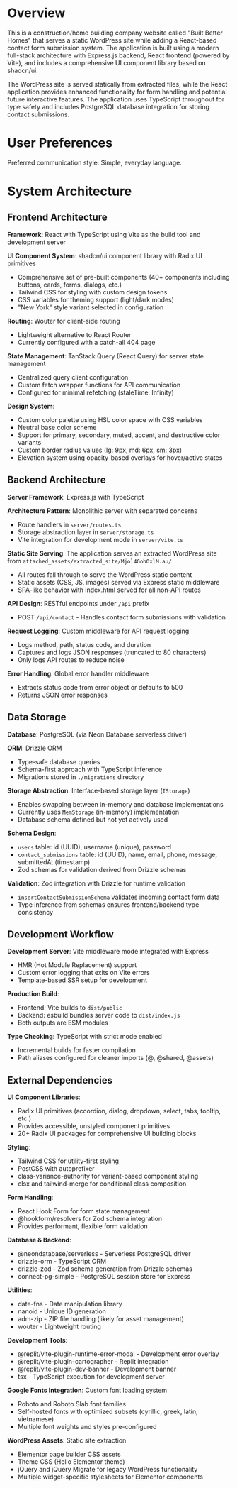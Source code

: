 # Overview

This is a construction/home building company website called "Built Better Homes" that serves a static WordPress site while adding a React-based contact form submission system. The application is built using a modern full-stack architecture with Express.js backend, React frontend (powered by Vite), and includes a comprehensive UI component library based on shadcn/ui.

The WordPress site is served statically from extracted files, while the React application provides enhanced functionality for form handling and potential future interactive features. The application uses TypeScript throughout for type safety and includes PostgreSQL database integration for storing contact submissions.

# User Preferences

Preferred communication style: Simple, everyday language.

# System Architecture

## Frontend Architecture

**Framework**: React with TypeScript using Vite as the build tool and development server

**UI Component System**: shadcn/ui component library with Radix UI primitives
- Comprehensive set of pre-built components (40+ components including buttons, cards, forms, dialogs, etc.)
- Tailwind CSS for styling with custom design tokens
- CSS variables for theming support (light/dark modes)
- "New York" style variant selected in configuration

**Routing**: Wouter for client-side routing
- Lightweight alternative to React Router
- Currently configured with a catch-all 404 page

**State Management**: TanStack Query (React Query) for server state management
- Centralized query client configuration
- Custom fetch wrapper functions for API communication
- Configured for minimal refetching (staleTime: Infinity)

**Design System**:
- Custom color palette using HSL color space with CSS variables
- Neutral base color scheme
- Support for primary, secondary, muted, accent, and destructive color variants
- Custom border radius values (lg: 9px, md: 6px, sm: 3px)
- Elevation system using opacity-based overlays for hover/active states

## Backend Architecture

**Server Framework**: Express.js with TypeScript

**Architecture Pattern**: Monolithic server with separated concerns
- Route handlers in `server/routes.ts`
- Storage abstraction layer in `server/storage.ts`
- Vite integration for development mode in `server/vite.ts`

**Static Site Serving**: The application serves an extracted WordPress site from `attached_assets/extracted_site/Mjol4GohOxlM.au/`
- All routes fall through to serve the WordPress static content
- Static assets (CSS, JS, images) served via Express static middleware
- SPA-like behavior with index.html served for all non-API routes

**API Design**: RESTful endpoints under `/api` prefix
- POST `/api/contact` - Handles contact form submissions with validation

**Request Logging**: Custom middleware for API request logging
- Logs method, path, status code, and duration
- Captures and logs JSON responses (truncated to 80 characters)
- Only logs API routes to reduce noise

**Error Handling**: Global error handler middleware
- Extracts status code from error object or defaults to 500
- Returns JSON error responses

## Data Storage

**Database**: PostgreSQL (via Neon Database serverless driver)

**ORM**: Drizzle ORM
- Type-safe database queries
- Schema-first approach with TypeScript inference
- Migrations stored in `./migrations` directory

**Storage Abstraction**: Interface-based storage layer (`IStorage`)
- Enables swapping between in-memory and database implementations
- Currently uses `MemStorage` (in-memory) implementation
- Database schema defined but not yet actively used

**Schema Design**:
- `users` table: id (UUID), username (unique), password
- `contact_submissions` table: id (UUID), name, email, phone, message, submittedAt (timestamp)
- Zod schemas for validation derived from Drizzle schemas

**Validation**: Zod integration with Drizzle for runtime validation
- `insertContactSubmissionSchema` validates incoming contact form data
- Type inference from schemas ensures frontend/backend type consistency

## Development Workflow

**Development Server**: Vite middleware mode integrated with Express
- HMR (Hot Module Replacement) support
- Custom error logging that exits on Vite errors
- Template-based SSR setup for development

**Production Build**: 
- Frontend: Vite builds to `dist/public`
- Backend: esbuild bundles server code to `dist/index.js`
- Both outputs are ESM modules

**Type Checking**: TypeScript with strict mode enabled
- Incremental builds for faster compilation
- Path aliases configured for cleaner imports (@, @shared, @assets)

## External Dependencies

**UI Component Libraries**:
- Radix UI primitives (accordion, dialog, dropdown, select, tabs, tooltip, etc.)
- Provides accessible, unstyled component primitives
- 20+ Radix UI packages for comprehensive UI building blocks

**Styling**:
- Tailwind CSS for utility-first styling
- PostCSS with autoprefixer
- class-variance-authority for variant-based component styling
- clsx and tailwind-merge for conditional class composition

**Form Handling**:
- React Hook Form for form state management
- @hookform/resolvers for Zod schema integration
- Provides performant, flexible form validation

**Database & Backend**:
- @neondatabase/serverless - Serverless PostgreSQL driver
- drizzle-orm - TypeScript ORM
- drizzle-zod - Zod schema generation from Drizzle schemas
- connect-pg-simple - PostgreSQL session store for Express

**Utilities**:
- date-fns - Date manipulation library
- nanoid - Unique ID generation
- adm-zip - ZIP file handling (likely for asset management)
- wouter - Lightweight routing

**Development Tools**:
- @replit/vite-plugin-runtime-error-modal - Development error overlay
- @replit/vite-plugin-cartographer - Replit integration
- @replit/vite-plugin-dev-banner - Development banner
- tsx - TypeScript execution for development server

**Google Fonts Integration**: Custom font loading system
- Roboto and Roboto Slab font families
- Self-hosted fonts with optimized subsets (cyrillic, greek, latin, vietnamese)
- Multiple font weights and styles pre-configured

**WordPress Assets**: Static site extraction
- Elementor page builder CSS assets
- Theme CSS (Hello Elementor theme)
- jQuery and jQuery Migrate for legacy WordPress functionality
- Multiple widget-specific stylesheets for Elementor components